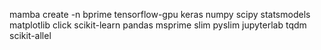 

mamba create -n bprime tensorflow-gpu keras numpy scipy statsmodels matplotlib click scikit-learn pandas msprime slim pyslim jupyterlab tqdm scikit-allel
